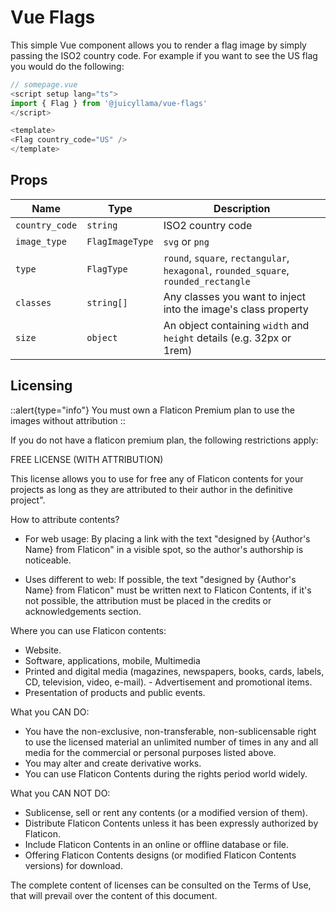 # Vue Flags

This simple Vue component allows you to render a flag image by simply passing the ISO2 country code. For example if you want to see the US flag you would do the following:

```typescript
// somepage.vue
<script setup lang="ts">
import { Flag } from '@juicyllama/vue-flags'
</script>

<template>
<Flag country_code="US" />
</template>
```

## Props

|Name|Type|Description|
|---|---|------|
|`country_code`|`string`|ISO2 country code|
|`image_type`|`FlagImageType`|`svg` or `png`|
|`type`|`FlagType`|`round`, `square`, `rectangular`, `hexagonal`, `rounded_square`, `rounded_rectangle`|
|`classes`|`string[]`|Any classes you want to inject into the image's class property|
|`size`|`object`|An object containing `width` and `height` details (e.g. 32px or 1rem)|

## Licensing

::alert{type="info"}
You must own a Flaticon Premium plan to use the images without attribution
::

If you do not have a flaticon premium plan, the following restrictions apply:

FREE LICENSE (WITH ATTRIBUTION)

This license allows you to use for free any of Flaticon contents for your projects as long as they are attributed to their author in the definitive project".

How to attribute contents?

- For web usage: By placing a link with the text "designed by {Author's Name} from Flaticon" in a visible spot, so the author's authorship is noticeable.

- Uses different to web: If possible, the text "designed by {Author's Name} from Flaticon" must be written next to Flaticon Contents, if it's not possible, the attribution must be placed in the credits or acknowledgements section.

Where you can use Flaticon contents:

- Website.
- Software, applications, mobile, Multimedia
- Printed and digital media (magazines, newspapers, books, cards, labels, CD, television, video, e-mail). - Advertisement and promotional items.
- Presentation of products and public events.

What you CAN DO:

- You have the non-exclusive, non-transferable, non-sublicensable right to use the licensed material an unlimited number of times in any and all media for the commercial or personal purposes listed above.
- You may alter and create derivative works.
- You can use Flaticon Contents during the rights period world widely.

What you CAN NOT DO:
- Sublicense, sell or rent any contents (or a modified version of them).
- Distribute Flaticon Contents unless it has been expressly authorized by Flaticon.
- Include Flaticon Contents in an online or offline database or file.
- Offering Flaticon Contents designs (or modified Flaticon Contents versions) for download.

The complete content of licenses can be consulted on the Terms of Use, that will prevail over the content of this document.